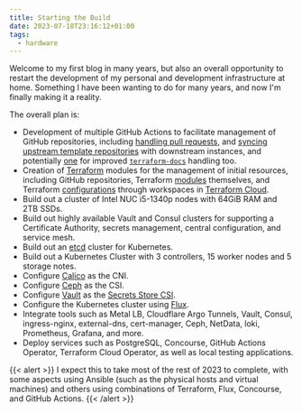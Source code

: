 ```yaml
---
title: Starting the Build
date: 2023-07-18T23:16:12+01:00
tags:
  - hardware
---
```


Welcome to my first blog in many years, but also an overall opportunity to
restart the development of my personal and development infrastructure at home.
Something I have been wanting to do for many years, and now I'm finally making
it a reality.

The overall plan is:

- Development of multiple GitHub Actions to facilitate management of GitHub
  repositories, including [handling pull requests][action-pull-requester], and
  [syncing upstream template repositories][action-synchronise-upstream] with
  downstream instances, and potentially [one][action-terraform-docs] for
  improved [`terraform-docs`][terraform-docs] handling too.
- Creation of [Terraform][terraform] modules for the management of initial
  resources, including GitHub repositories, Terraform
  [modules][template-terraform-modules] themselves, and Terraform
  [configurations][template-terraform-configuration] through workspaces in
  [Terraform Cloud][terraform-cloud].
- Build out a cluster of Intel NUC i5-1340p nodes with 64GiB RAM and 2TB SSDs.
- Build out highly available Vault and Consul clusters for supporting a
  Certificate Authority, secrets management, central configuration, and service
  mesh.
- Build out an [etcd][etcd] cluster for Kubernetes.
- Build out a Kubernetes Cluster with 3 controllers, 15 worker nodes and 5
  storage notes.
- Configure [Calico][calico] as the CNI.
- Configure [Ceph][ceph] as the CSI.
- Configure [Vault][vault] as the [Secrets Store CSI][secrets-store-csi].
- Configure the Kubernetes cluster using [Flux][flux].
- Integrate tools such as Metal LB, Cloudflare Argo Tunnels, Vault, Consul,
  ingress-nginx, external-dns, cert-manager, Ceph, NetData, loki, Prometheus,
  Grafana, and more.
- Deploy services such as PostgreSQL, Concourse, GitHub Actions Operator,
  Terraform Cloud Operator, as well as local testing applications.

{{< alert >}} I expect this to take most of the rest of 2023 to complete, with
some aspects using Ansible (such as the physical hosts and virtual machines) and
others using combinations of Terraform, Flux, Concourse, and GitHub Actions.
{{< /alert >}}

[action-pull-requester]: https://github.com/n3tuk/action-pull-requester
[action-synchronise-upstream]:
  https://github.com/n3tuk/action-synchronise-upstream
[action-terraform-docs]: https://github.com/n3tuk/action-terraform-docs
[terraform]: https://www.terraform.io
[terraform-cloud]: https://app.terraform.io
[terraform-docs]: https://terraform-docs.io
[template-terraform-modules]: https://github.com/n3tuk/template-terraform-module
[template-terraform-configuration]:
  https://github.com/n3tuk/template-terraform-configuration
[etcd]: https://etcd.io
[calico]: https://github.com/projectcalico/calico
[ceph]: https://ceph.io/en/
[vault]: https://www.vaultproject.io
[flux]: https://fluxcd.io
[secrets-store-csi]: https://github.com/kubernetes-sigs/secrets-store-csi-driver
